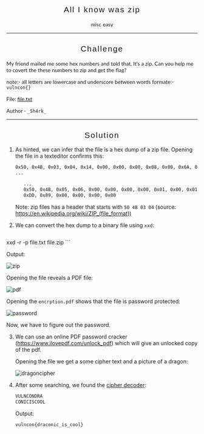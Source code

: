 <h2 style="font-family: Raleway,RalewayOffline,sans-serif;font-weight: 500;letter-spacing: 2px;text-align:center;">All I know was zip</h2>
<div style="text-align:center;">
	<span style="font-family: Lato,LatoOffline,sans-serif;">misc</span>
	<span style="font-family: Lato,LatoOffline,sans-serif;">easy</span>
</div>



---

<h2 style="font-family: Raleway,RalewayOffline,sans-serif;font-weight: 500;letter-spacing: 2px;text-align:center;">Challenge</h2>

<div style="text-align:left;">
	<span style="font-family: Lato,LatoOffline,sans-serif;">
		<p>My friend mailed me some hex numbers and told that, It's a zip. Can you help me to covert the these numbers to zip and get the flag?</p>
		<p>note:- all letters are lowercase and underscore between words formate:-<code>vulncon{}</code></p>
		<p>File: <a href="./file/file.txt">file.txt</a></p>
		<p>Author - <code>_5h4rk_</code></p>
	</span>
</div>




---

<h2 style="font-family: Raleway,RalewayOffline,sans-serif;font-weight: 500;letter-spacing: 2px;text-align:center;">Solution</h2>

1. As hinted, we can infer that the file is a hex dump of a zip file. Opening the file in a texteditor confirms this:

   ```bash
   0x50, 0x4B, 0x03, 0x04, 0x14, 0x00, 0x00, 0x00, 0x08, 0x00, 0x6A, 0x5A, 0x85, 0x51, 0xC4, 0xDC
   ...
   ```

   ```bash
      ...
      0x50, 0x4B, 0x05, 0x06, 0x00, 0x00, 0x00, 0x00, 0x01, 0x00, 0x01, 0x00, 0x53, 0x00, 0x00, 0x00, 
      0xDD, 0x89, 0x00, 0x00, 0x00, 0x00
   ```

   Note: zip files has a header that starts with `50 4B 03 04` (source: https://en.wikipedia.org/wiki/ZIP_(file_format))

     

2. We can convert the hex dump to a binary file using `xxd`:

   ```bash
xxd -r -p file.txt file.zip
	```

   Output:

   ![zip](./img/zip.PNG)

   
   
   Opening the file reveals a PDF file:
   
   ![pdf](./img/encrption.PNG)
   
   Opening the `encrption.pdf` shows that the file is password protected:
   
   ![password](./img/password.PNG)
   
   Now, we have to figure out the password.
   
   

3. We can use an online PDF password cracker (https://www.ilovepdf.com/unlock_pdf) which will give an unlocked copy of the pdf.

   Opening the file we get a some cipher text and a picture of a dragon:
   
   ![dragoncipher](./img/dragoncipher.PNG)

   

   

4. After some searching, we found the [cipher decoder](https://www.dcode.fr/draconic-dragon-language):

   ```bash
   VULNCONDRA
   CONICISCOOL
	```

   Output:

   ```bash
   vulncon{draconic_is_cool}
	```

   
